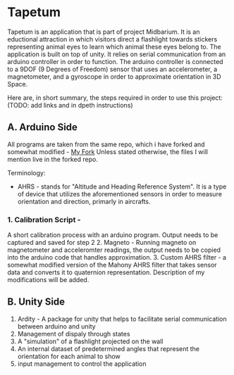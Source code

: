 # Tapetum

Tapetum is an application that is part of project Midbarium. It is an eductional attraction in which visitors direct a flashlight towards stickers representing animal eyes to learn which animal these eyes belong to.
The application is built on top of unity. It relies on serial communication from an arduino controller in order to function.
The arduino controller is connected to a 9DOF (9 Degrees of Freedom) sensor that uses an accelerometer, a magnetometer, and a gyroscope in order to approximate orientation in 3D Space.

Here are, in short summary, the steps required in order to use this project: (TODO: add links and in dpeth instructions)

## A. Arduino Side
All programs are taken from the same repo, which i have forked and somewhat modified - [My Fork](https://github.com/FailedSuccessfully/LSM9DS1-AHRS)
Unless stated otherwise, the files I will mention live in the forked repo.

Terminology:
- AHRS - stands for "Altitude and Heading Reference System". It is a type of device that utilizes the aforementioned sensors in order to measure orientation and direction, primarly in aircrafts.

### 1. Calibration Script - 
A short calibration process with an arduino program. Output needs to be captured and saved for step 2
2. Magneto - Running magneto on magnetometer and acceleromter readings, the output needs to be copied into the arduino code that handles approximation.
3. Custom AHRS filter - a somewhat modified version of the Mahony AHRS filter that takes sensor data and converts it to quaternion representation. Description of my modifications will be added.

## B. Unity Side

1. Ardity - A package for unity that helps to facilitate serial communication between arduino and unity
2. Management of dispaly through states
3. A "simulation" of a flashlight projected on the wall
4. An internal dataset of predetermined angles that represent the orientation for each animal to show
5. input management to control the application